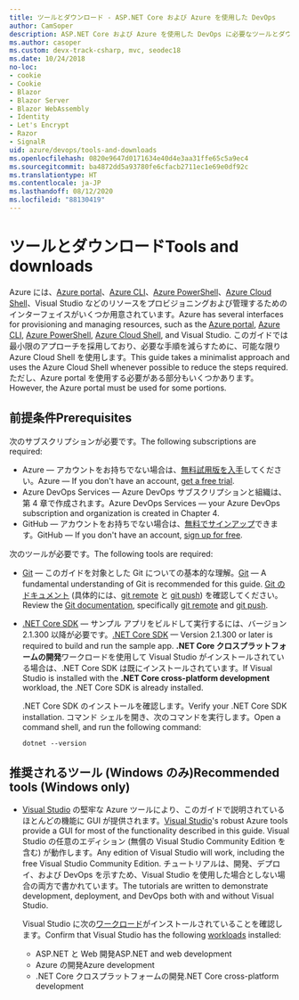 ```yaml
---
title: ツールとダウンロード - ASP.NET Core および Azure を使用した DevOps
author: CamSoper
description: ASP.NET Core および Azure を使用した DevOps に必要なツールとダウンロード。
ms.author: casoper
ms.custom: devx-track-csharp, mvc, seodec18
ms.date: 10/24/2018
no-loc:
- cookie
- Cookie
- Blazor
- Blazor Server
- Blazor WebAssembly
- Identity
- Let's Encrypt
- Razor
- SignalR
uid: azure/devops/tools-and-downloads
ms.openlocfilehash: 0820e9647d0171634e40d4e3aa31ffe65c5a9ec4
ms.sourcegitcommit: ba4872dd5a93780fe6cfacb2711ec1e69e0df92c
ms.translationtype: HT
ms.contentlocale: ja-JP
ms.lasthandoff: 08/12/2020
ms.locfileid: "88130419"
---
```

# <a name="tools-and-downloads"></a><span data-ttu-id="5b358-103">ツールとダウンロード</span><span class="sxs-lookup"><span data-stu-id="5b358-103">Tools and downloads</span></span>

<span data-ttu-id="5b358-104">Azure には、[Azure portal](https://portal.azure.com)、[Azure CLI](/cli/azure/)、[Azure PowerShell](/powershell/azure/overview)、[Azure Cloud Shell](https://shell.azure.com/bash)、Visual Studio などのリソースをプロビジョニングおよび管理するためのインターフェイスがいくつか用意されています。</span><span class="sxs-lookup"><span data-stu-id="5b358-104">Azure has several interfaces for provisioning and managing resources, such as the [Azure portal](https://portal.azure.com), [Azure CLI](/cli/azure/), [Azure PowerShell](/powershell/azure/overview), [Azure Cloud Shell](https://shell.azure.com/bash), and Visual Studio.</span></span> <span data-ttu-id="5b358-105">このガイドでは最小限のアプローチを採用しており、必要な手順を減らすために、可能な限り Azure Cloud Shell を使用します。</span><span class="sxs-lookup"><span data-stu-id="5b358-105">This guide takes a minimalist approach and uses the Azure Cloud Shell whenever possible to reduce the steps required.</span></span> <span data-ttu-id="5b358-106">ただし、Azure portal を使用する必要がある部分もいくつかあります。</span><span class="sxs-lookup"><span data-stu-id="5b358-106">However, the Azure portal must be used for some portions.</span></span>

## <a name="prerequisites"></a><span data-ttu-id="5b358-107">前提条件</span><span class="sxs-lookup"><span data-stu-id="5b358-107">Prerequisites</span></span>

<span data-ttu-id="5b358-108">次のサブスクリプションが必要です。</span><span class="sxs-lookup"><span data-stu-id="5b358-108">The following subscriptions are required:</span></span>

* <span data-ttu-id="5b358-109">Azure &mdash; アカウントをお持ちでない場合は、[無料試用版を入手](https://azure.microsoft.com/free/dotnet/)してください。</span><span class="sxs-lookup"><span data-stu-id="5b358-109">Azure &mdash; If you don't have an account, [get a free trial](https://azure.microsoft.com/free/dotnet/).</span></span>
* <span data-ttu-id="5b358-110">Azure DevOps Services &mdash; Azure DevOps サブスクリプションと組織は、第 4 章で作成されます。</span><span class="sxs-lookup"><span data-stu-id="5b358-110">Azure DevOps Services &mdash; your Azure DevOps subscription and organization is created in Chapter 4.</span></span>
* <span data-ttu-id="5b358-111">GitHub &mdash; アカウントをお持ちでない場合は、[無料でサインアップ](https://github.com/join)できます。</span><span class="sxs-lookup"><span data-stu-id="5b358-111">GitHub &mdash; If you don't have an account, [sign up for free](https://github.com/join).</span></span>

<span data-ttu-id="5b358-112">次のツールが必要です。</span><span class="sxs-lookup"><span data-stu-id="5b358-112">The following tools are required:</span></span>

* <span data-ttu-id="5b358-113">[Git](https://git-scm.com/downloads) &mdash; このガイドを対象とした Git についての基本的な理解。</span><span class="sxs-lookup"><span data-stu-id="5b358-113">[Git](https://git-scm.com/downloads) &mdash; A fundamental understanding of Git is recommended for this guide.</span></span> <span data-ttu-id="5b358-114">[Git のドキュメント](https://git-scm.com/doc) (具体的には、[git remote](https://git-scm.com/docs/git-remote) と [git push](https://git-scm.com/docs/git-push)) を確認してください。</span><span class="sxs-lookup"><span data-stu-id="5b358-114">Review the [Git documentation](https://git-scm.com/doc), specifically [git remote](https://git-scm.com/docs/git-remote) and [git push](https://git-scm.com/docs/git-push).</span></span>
* <span data-ttu-id="5b358-115">[.NET Core SDK](https://dotnet.microsoft.com/download/) &mdash; サンプル アプリをビルドして実行するには、バージョン 2.1.300 以降が必要です。</span><span class="sxs-lookup"><span data-stu-id="5b358-115">[.NET Core SDK](https://dotnet.microsoft.com/download/) &mdash; Version 2.1.300 or later is required to build and run the sample app.</span></span> <span data-ttu-id="5b358-116">**.NET Core クロスプラットフォームの開発**ワークロードを使用して Visual Studio がインストールされている場合は、.NET Core SDK は既にインストールされています。</span><span class="sxs-lookup"><span data-stu-id="5b358-116">If Visual Studio is installed with the **.NET Core cross-platform development** workload, the .NET Core SDK is already installed.</span></span>

    <span data-ttu-id="5b358-117">.NET Core SDK のインストールを確認します。</span><span class="sxs-lookup"><span data-stu-id="5b358-117">Verify your .NET Core SDK installation.</span></span> <span data-ttu-id="5b358-118">コマンド シェルを開き、次のコマンドを実行します。</span><span class="sxs-lookup"><span data-stu-id="5b358-118">Open a command shell, and run the following command:</span></span>

    ```dotnetcli
    dotnet --version
    ```

## <a name="recommended-tools-windows-only"></a><span data-ttu-id="5b358-119">推奨されるツール (Windows のみ)</span><span class="sxs-lookup"><span data-stu-id="5b358-119">Recommended tools (Windows only)</span></span>

* <span data-ttu-id="5b358-120">[Visual Studio](https://visualstudio.microsoft.com) の堅牢な Azure ツールにより、このガイドで説明されているほとんどの機能に GUI が提供されます。</span><span class="sxs-lookup"><span data-stu-id="5b358-120">[Visual Studio](https://visualstudio.microsoft.com)'s robust Azure tools provide a GUI for most of the functionality described in this guide.</span></span> <span data-ttu-id="5b358-121">Visual Studio の任意のエディション (無償の Visual Studio Community Edition を含む) が動作します。</span><span class="sxs-lookup"><span data-stu-id="5b358-121">Any edition of Visual Studio will work, including the free Visual Studio Community Edition.</span></span> <span data-ttu-id="5b358-122">チュートリアルは、開発、デプロイ、および DevOps を示すため、Visual Studio を使用した場合としない場合の両方で書かれています。</span><span class="sxs-lookup"><span data-stu-id="5b358-122">The tutorials are written to demonstrate development, deployment, and DevOps both with and without Visual Studio.</span></span>

  <span data-ttu-id="5b358-123">Visual Studio に次の[ワークロード](/visualstudio/install/modify-visual-studio)がインストールされていることを確認します。</span><span class="sxs-lookup"><span data-stu-id="5b358-123">Confirm that Visual Studio has the following [workloads](/visualstudio/install/modify-visual-studio) installed:</span></span>

  * <span data-ttu-id="5b358-124">ASP.NET と Web 開発</span><span class="sxs-lookup"><span data-stu-id="5b358-124">ASP.NET and web development</span></span>
  * <span data-ttu-id="5b358-125">Azure の開発</span><span class="sxs-lookup"><span data-stu-id="5b358-125">Azure development</span></span>
  * <span data-ttu-id="5b358-126">.NET Core クロスプラットフォームの開発</span><span class="sxs-lookup"><span data-stu-id="5b358-126">.NET Core cross-platform development</span></span>
